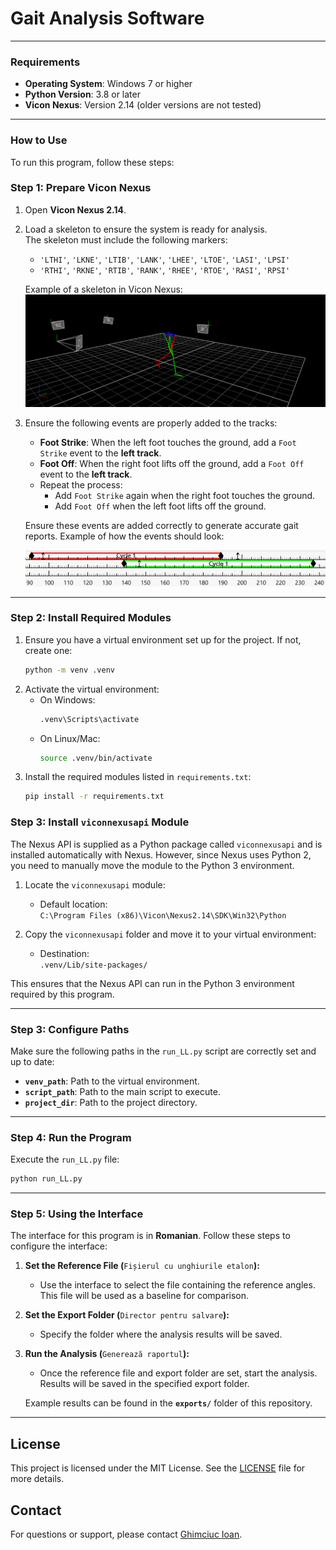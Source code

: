 # Gait Analysis Software

---

### Requirements
- **Operating System**: Windows 7 or higher
- **Python Version**: 3.8 or later
- **Vicon Nexus**: Version 2.14 (older versions are not tested)

---

### How to Use
To run this program, follow these steps:

### Step 1: Prepare Vicon Nexus
1. Open **Vicon Nexus 2.14**.
2. Load a skeleton to ensure the system is ready for analysis.  
   The skeleton must include the following markers:
   - `'LTHI'`, `'LKNE'`, `'LTIB'`, `'LANK'`, `'LHEE'`, `'LTOE'`, `'LASI'`, `'LPSI'`
   - `'RTHI'`, `'RKNE'`, `'RTIB'`, `'RANK'`, `'RHEE'`, `'RTOE'`, `'RASI'`, `'RPSI'`

   Example of a skeleton in Vicon Nexus:
   ![Vicon Skeleton Example](assets/images/vicon_skeleton.png)

3. Ensure the following events are properly added to the tracks:
   - **Foot Strike**: When the left foot touches the ground, add a `Foot Strike` event to the **left track**.
   - **Foot Off**: When the right foot lifts off the ground, add a `Foot Off` event to the **left track**.
   - Repeat the process:
     - Add `Foot Strike` again when the right foot touches the ground.
     - Add `Foot Off` when the left foot lifts off the ground.

   Ensure these events are added correctly to generate accurate gait reports.
   Example of how the events should look:

   ![Example of Foot Strike and Foot Off Events](assets/images/foot_events_example.png)

---

### Step 2: Install Required Modules
1. Ensure you have a virtual environment set up for the project. If not, create one:
   ```bash
   python -m venv .venv
   ```
2. Activate the virtual environment:
   - On Windows:
     ```bash
     .venv\Scripts\activate
     ```
   - On Linux/Mac:
     ```bash
     source .venv/bin/activate
     ```
3. Install the required modules listed in `requirements.txt`:
   ```bash
   pip install -r requirements.txt
   ```

### Step 3: Install `viconnexusapi` Module
The Nexus API is supplied as a Python package called `viconnexusapi` and is installed automatically with Nexus. However, since Nexus uses Python 2, you need to manually move the module to the Python 3 environment.

1. Locate the `viconnexusapi` module:
   - Default location:  
     `C:\Program Files (x86)\Vicon\Nexus2.14\SDK\Win32\Python`

2. Copy the `viconnexusapi` folder and move it to your virtual environment:
   - Destination:  
     `.venv/Lib/site-packages/`

This ensures that the Nexus API can run in the Python 3 environment required by this program.

---

### Step 3: Configure Paths
Make sure the following paths in the `run_LL.py` script are correctly set and up to date:
   - **`venv_path`**: Path to the virtual environment.
   - **`script_path`**: Path to the main script to execute.
   - **`project_dir`**: Path to the project directory.

---

### Step 4: Run the Program
Execute the `run_LL.py` file:
```bash
python run_LL.py
```
---

### Step 5: Using the Interface
The interface for this program is in **Romanian**. Follow these steps to configure the interface:

1. **Set the Reference File (**`Fișierul cu unghiurile etalon`**):**
   - Use the interface to select the file containing the reference angles. This file will be used as a baseline for comparison.

2. **Set the Export Folder (**`Director pentru salvare`**):**
   - Specify the folder where the analysis results will be saved.

3. **Run the Analysis (**`Generează raportul`**):**
   - Once the reference file and export folder are set, start the analysis. Results will be saved in the specified export folder.

   Example results can be found in the **`exports/`** folder of this repository.

---

## License
This project is licensed under the MIT License. See the [LICENSE](LICENSE) file for more details.

## Contact
For questions or support, please contact [Ghimciuc Ioan](mailto:ghimciucioan.bw@gmail.com).
